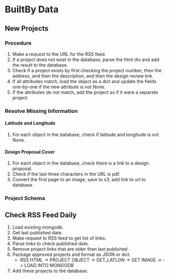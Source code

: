 # BuiltBy Data

## New Projects

### Procedure

1. Make a request to the URL for the RSS feed.
2. If a project does not exist in the database, parse the html div and add the result to the database.
3. Check if a project exists by first checking the project number, then the address, and then the description, and then the design review link.
4. If all attributes match, load the object as a dict and update the fields one-by-one if the new attribute is not None.
5. If the attributes do not match, add the project as if it were a separate project.

### Resolve Missing Information

#### Latitude and Longitude

1. For each object in the database, check if latitude and longitude is not None.


#### Design Proposal Cover

1. For each object in the database, check there is a link to a design proposal.
2. Check if the last three characters in the URL is pdf.
3. Convert the first page to an image, save to s3, add link to url to database.


### Project Schema


## Check RSS Feed Daily
1. Load existing mongodb.
2. Get last published date.
3. Make request to RSS feed to get list of links.
4. Parse links to check published date.
5. Remove project links that are older than last published .
6. Package approved projects and format as JSON or dict.
    * RSS HTML -> PROJECT OBJECT -> GET_LATLON -> GET IMAGE ->  -> LOAD INTO MONGODB
7. Add these projects to the database.
